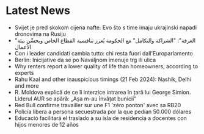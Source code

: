 # Latest News
-  Svijet je pred skokom cijena nafte: Evo što s time imaju ukrajinski napadi dronovima na Rusiju
-  "الغرفة": "الشراكة والتكامل" مع الحكومة يُعزز تنافسية القطاع الخاص ويحسِّن بيئة الأعمال
-  Con i leader candidati cambia tutto: chi resta fuori dall'Europarlamento
-  Berlin: Inicijative da se po Navaljnom imenuje trg ili ulica
-  Why renters report a lower quality of life than homeowners, according to experts
-  Rahu Kaal and other inauspicious timings (21 Feb 2024): Nashik, Delhi and more
-  R. Moldova explică de ce îi interzice intrarea în țară lui George Simion. Liderul AUR se apără: „Așa m-au învățat bunicii”
-  Red Bull confirme travailler sur une F1 'zéro ponton' avec sa RB20
-  Policía libera a persona secuestrada por la que pedían 50.000 dólares
-  Educació facilitará el traslado a su isla de residencia a docentes con hijos menores de 12 años
